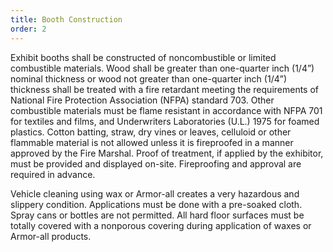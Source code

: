```yaml
---
title: Booth Construction
order: 2
---
```


Exhibit booths shall be constructed of noncombustible or limited combustible materials. Wood shall be greater than one-quarter inch (1/4”) nominal thickness or wood not greater than one-quarter inch (1/4”) thickness shall be treated with a fire retardant meeting the requirements of National Fire Protection Association (NFPA) standard 703. Other combustible materials must be flame resistant in accordance with NFPA 701 for textiles and films, and Underwriters Laboratories (U.L.) 1975 for foamed plastics. Cotton batting, straw, dry vines or leaves, celluloid or other flammable material is not allowed unless it is fireproofed in a manner approved by the Fire Marshal. Proof of treatment, if applied by the exhibitor, must be provided and displayed on-site. Fireproofing and approval are required in advance.

Vehicle cleaning using wax or Armor-all creates a very hazardous and slippery condition. Applications must be done with a pre-soaked cloth. Spray cans or bottles are not permitted. All hard floor surfaces must be totally covered with a nonporous covering during application of waxes or Armor-all products.

